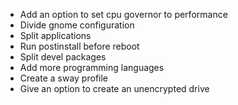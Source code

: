 - Add an option to set cpu governor to performance
- Divide gnome configuration
- Split applications
- Run postinstall before reboot
- Split devel packages
- Add more programming languages
- Create a sway profile
- Give an option to create an unencrypted drive
